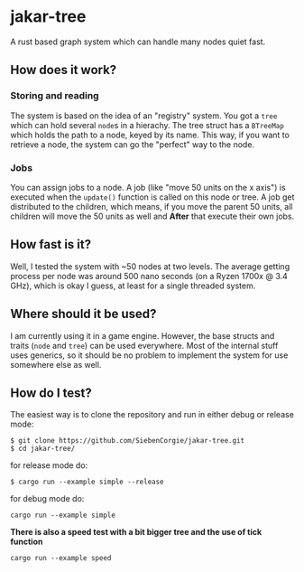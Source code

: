 # jakar-tree
A rust based graph system which can handle many nodes quiet fast.

## How does it work?

### Storing and reading
The system is based on the idea of an "registry" system. You got a `tree` which can hold several `node`s in a hierachy.
The tree struct has a `BTreeMap` which holds the path to a node, keyed by its name. This way, if you want to retrieve a node,
the system can go the "perfect" way to the node.

### Jobs
You can assign jobs to a node. A job (like "move 50 units on the x axis") is executed when the `update()` function is called on
this node or tree. A job get distributed to the children, which means, if you move the parent 50 units, all children will move the 50
units as well and **After** that execute their own jobs.

## How fast is it?
Well, I tested the system with ~50 nodes at two levels. The average getting process per node was around 500 nano seconds (on a
Ryzen 1700x @ 3.4 GHz), which is okay I guess, at least for a single threaded system.

## Where should it be used?
I am currently using it in a game engine. However, the base structs and traits (`node` and `tree`) can be used everywhere.
Most of the internal stuff uses generics, so it should be no problem to implement the system for use somewhere else as well.

## How do I test?
The easiest way is to clone the repository and run in either debug or release mode:
```
$ git clone https://github.com/SiebenCorgie/jakar-tree.git
$ cd jakar-tree/
```
for release mode do:
```
$ cargo run --example simple --release
```
for debug mode do:
```
cargo run --example simple
```

**There is also a speed test with a bit bigger tree and the use of tick function**
```
cargo run --example speed
```
